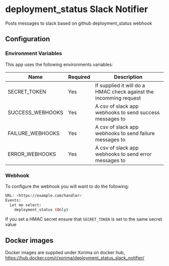 # deployment_status Slack Notifier

Posts messages to slack based on github deployment_status webhook

## Configuration

### Environment Variables

This app uses the following environments variables:

| Name | Required | Description |
| ---| --- | ---|
| SECRET_TOKEN | Yes| If supplied it will do a HMAC check against the incomming request |
| SUCCESS_WEBHOOKS | Yes | A csv of slack app webhooks to send success messages to  |
| FAILURE_WEBHOOKS | Yes | A csv of slack app webhooks to send failure messages to |
| ERROR_WEBHOOKS | Yes | A csv of slack app webhooks to send error messages to |

### Webhook

To configure the webhook you will want to do the following:

```bash
URL: <https://example.com/handler>
Events:
  Let me select:
    deployment_status (Only)
```

If you set a HMAC secret ensure that `SECRET_TOKEN` is set to the same secret value

## Docker images

Docker images are supplied under Xorima on docker hub, <https://hub.docker.com/r/xorima/deployment_status_slack_notifier/>
